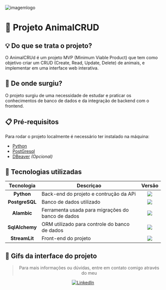 ![imagemlogo](https://github.com/LucasGdBS/AnimalCRUD/assets/114539692/93fd65db-e77d-41ad-9f19-40b2f4f59543)

# 🦒 Projeto AnimalCRUD

## 💡 Do que se trata o projeto?
O AnimalCRUd é um projeto MVP (Minimum Viable Product) que tem como objetivo criar um CRUD (Create, Read, Update, Delete)
de animais, e implementar em uma interface web interativa.

## 🌱 De onde surgiu?
O projeto surgiu de uma necessidade de estudar e praticar os conhecimentos de banco de dados e da integração de backend com o frontend.

## 📋 Pré-requisitos
Para rodar o projeto localmente é necessário ter instalado na máquina:
- [Python](https://www.python.org/downloads/)
- [PostGresql](https://www.postgresql.org/download/)
- [DBeaver](https://dbeaver.io/download/) _(Opcional)_

## 🚀 Tecnologias utilizadas

<div align="center">

| Tecnologia | Descriçao | Versão |
|:---:|---------|:-----------:|
|  **Python**  |Back-end do projeto e contrução da APi| <img src="https://img.shields.io/badge/3.11.2-black" /> |
|  **PostgreSQL**  |Banco de dados utilizado|    <img src="https://img.shields.io/badge/15.3-black" /> |
|  **Alambic**  | Ferramenta usada para migrações do banco de dados |    <img src="https://img.shields.io/badge/1.13.0-black" /> |
|  **SqlAlchemy**  | ORM utilizado para controle do banco de dados |    <img src="https://img.shields.io/badge/2.0.23-black" /> |
| **StreamLit** | Front-end do projeto | <img src="https://img.shields.io/badge/1.29.0-black" /> |

</div>

## 🎥 Gifs da interface do projeto




<div align="center">

> Para mais informações ou dúvidas, entre em contato comigo através do meu

[![LinkedIn](https://img.shields.io/badge/linkedin-%230077B5.svg?style=for-the-badge&logo=linkedin&logoColor=white)](https://www.linkedin.com/in/lucasgdbs/)

</div>

